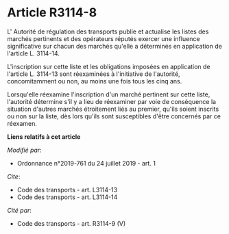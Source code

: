 # Article R3114-8

L'       Autorité de régulation des transports publie et actualise les listes des marchés pertinents et des opérateurs
réputés exercer une influence significative sur chacun des marchés qu'elle a déterminés en application de l'article L.
3114-14. 

L'inscription sur cette liste et les obligations imposées en application de l'article L. 3114-13 sont réexaminées à
l'initiative de l'autorité, concomitamment ou non, au moins une fois tous les cinq ans. 

Lorsqu'elle réexamine l'inscription d'un marché pertinent sur cette liste, l'autorité détermine s'il y a lieu de réexaminer
par voie de conséquence la situation d'autres marchés étroitement liés au premier, qu'ils soient inscrits ou non sur la
liste, dès lors qu'ils sont susceptibles d'être concernés par ce réexamen.

**Liens relatifs à cet article**

_Modifié par_:

  - Ordonnance n°2019-761 du 24 juillet 2019 - art. 1

_Cite_:

  - Code des transports - art. L3114-13
  - Code des transports - art. L3114-14

_Cité par_:

  - Code des transports - art. R3114-9 (V)
